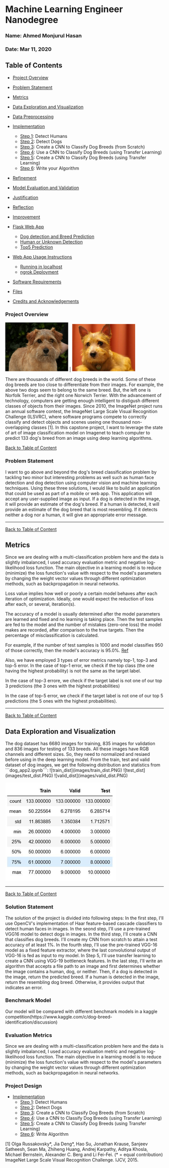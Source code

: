# Machine Learning Engineer Nanodegree

### Name: Ahmed Monjurul Hasan
### Date: Mar 11, 2020

<a id='index'></a>
## Table of Contents
- [Project Overview](#overview)
- [Problem Statement](#statement)
- [Metrics](#metrics)
- [Data Exploration and Visualization](#explore)
- [Data Preprocessing](#preprocess)
- [Implementation](#implement)
  - [Step 1](#step1): Detect Humans
  - [Step 2](#step2): Detect Dogs
  - [Step 3](#step3): Create a CNN to Classify Dog Breeds (from Scratch)
  - [Step 4](#step4): Use a CNN to Classify Dog Breeds (using Transfer Learning)
  - [Step 5](#step5): Create a CNN to Classify Dog Breeds (using Transfer Learning)
  - [Step 6](#step6): Write your Algorithm
- [Refinement](#refine)
- [Model Evaluation and Validation](#eval)
- [Justification](#just)
- [Reflection](#reflection)
- [Improvement](#improvement)
- [Flask Web App](#flask)
  	- [Dog detection and Breed Prediction](#dog)
  	- [Human or Unknown Detection](#human)
  	- [Top5 Prediction](#top5)
- [Web App Usage Instructions](#run)
   	- [Running in localhost](#local)
  	- [ngrok Deployment](#ngrok)

- [Software Requirements](#sw)
- [Files](#files)
- [Credits and Acknowledgements](#credits)


<a id='overview'></a>
### Project Overview
<img src="Norfolk.jpg" width="200"> | <img src="Norwich.jpg" width="200">
<p> There are thousands of different dog breeds in the world. Some of these dog breeds are too close to differentiate from their images. For example, the above two dogs seem to belong to the same breed. But, the left one is Norfolk Terrier, and the right one Norwich Terrier.  With the advancement of technology, computers are getting enough intelligent to distigush different classes of objects from their images. Since 2010, the ImageNet project runs an annual software contest, the ImageNet Large Scale Visual Recognition Challenge (ILSVRC), where software programs compete to correctly classify and detect objects and scenes useing one thousand non-overlapping classes [1]. In this capstone project, I want to leverage the state of art of image classification model on Imagenet to teach computer to predict 133 dog's breed from an image using deep learning algorithms.

[Back to Table of Content](#index)

<a id='statement'></a>
### Problem Statement
<p> I want to go above and beyond the dog's breed classification problem by tackling two minor but interesting problems as well such as human face detection and dog detection using computer vision and machine learning techniques. Using these three solutions, I would like to build an application that could be used as part of a mobile or web app. This application  will accept any user-supplied image as input. If a dog is detected in the image, it will provide an estimate of the dog's breed. If a human is detected, it will provide an estimate of the dog breed that is most resembling. If it detects neither a dog nor a human, it will give an appropriate error message.

<hr/> 

[Back to Table of Content](#index)

<a id='metircs'></a>
## Metrics
Since we are dealing with a multi-classification problem here and the data is slightly imbalanced, I used accuracy evaluation metric and negative log-likelihood loss function. The main objective in a learning model is to reduce (minimize) the loss function's value with respect to the model's parameters by changing the weight vector values through different optimization methods, such as backpropagation in neural networks.

Loss value implies how well or poorly a certain model behaves after each iteration of optimization. Ideally, one would expect the reduction of loss after each, or several, iteration(s).

The accuracy of a model is usually determined after the model parameters are learned and fixed and no learning is taking place. Then the test samples are fed to the model and the number of mistakes (zero-one loss) the model makes are recorded, after comparison to the true targets. Then the percentage of misclassification is calculated.

For example, if the number of test samples is 1000 and model classifies 950 of those correctly, then the model's accuracy is 95.0%. [Ref](https://stackoverflow.com/questions/34518656/how-to-interpret-loss-and-accuracy-for-a-machine-learning-model)

Also, we have employed 3 types of error metrics namely top-1, top-3 and top-5 error. In the case of top-1 error, we check if the top class (the one having the highest probability) is not the same as the target label.

In the case of top-3 errore, we check if the target label is not one of our top 3 predictions (the 3 ones with the highest probabilities)

In the case of top-5 error, we check if the target label is not one of our top 5 predictions (the 5 ones with the highest probabilities). 
<br/> 

<hr/> 

[Back to Table of Content](#index)

<a id='explore'></a>
## Data Exploration and Visualization
<p> The dog dataset has 6680 images for training, 835 images for validation and 836 images for testing of 133 breeds. All these images have RGB channels and different sizes. So, they need to normalized and resiaed before using in the deep learning model.
From the train, test and valid dataset of dog images, we get the following distribution and statistics from ```dog_app2.ipynb```:
![train_dist](images/train_dist.PNG)
![test_dist](images/test_dist.PNG)
![valid_dist](images/valid_dist.PNG)

![stat](images/stat.PNG)

<hr/> 

[Back to Table of Content](#index)


### Solution Statement
<p> The solution of the project is divided into following steps:
In the first step, I'll use OpenCV's implementation of Haar feature-based cascade classifiers to detect human faces in images. In the seond step, I'll use a pre-trained VGG16 model to detect dogs in images. In the third step, I'll create a CNN that classifies dog breeds. I'll create my CNN from scratch to attain a test accuracy of at least 1%. In the fourth step, I'll use the pre-trained VGG-16 model as a fixed feature extractor, where the last convolutional output of VGG-16 is fed as input to my model. In Step 5, I'll use transfer learning to create a CNN using VGG-19 bottleneck features. In the last step, I'll write an algorithm that accepts a file path to an image and first determines whether the image contains a human, dog, or neither. Then, if a dog is detected in the image, return the predicted breed. If a human is detected in the image, return the resembling dog breed. Otherwise, it provides output that indicates an error.

### Benchmark Model
<p> Our model will be compared with different benchmark models in a 
kaggle competition(https://www.kaggle.com/c/dog-breed-identification/discussion)

### Evaluation Metrics
<p> Since we are dealing with a multi-classification problem here and the data is slightly imbalanced, I used accuracy evaluation metric and negative log-likelihood loss function. The main objective in a learning model is to reduce (minimize) the loss function's value with respect to the model's parameters by changing the weight vector values through different optimization methods, such as backpropagation in neural networks.


### Project Design
- [Implementation](#implement)
  - [Step 1](#step1): Detect Humans
  - [Step 2](#step2): Detect Dogs
  - [Step 3](#step3): Create a CNN to Classify Dog Breeds (from Scratch)
  - [Step 4](#step4): Use a CNN to Classify Dog Breeds (using Transfer Learning)
  - [Step 5](#step5): Create a CNN to Classify Dog Breeds (using Transfer Learning)
  - [Step 6](#step6): Write Algorithm

[1] Olga Russakovsky*, Jia Deng*, Hao Su, Jonathan Krause, Sanjeev Satheesh, Sean Ma, Zhiheng Huang, Andrej Karpathy, Aditya Khosla, Michael Bernstein, Alexander C. Berg and Li Fei-Fei. (* = equal contribution) ImageNet Large Scale Visual Recognition Challenge. IJCV, 2015.
